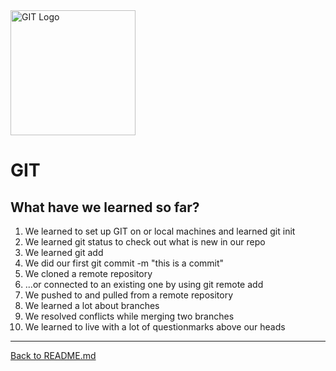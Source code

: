 <img src="https://3.bp.blogspot.com/-xhNpNJJyQhk/XIe4GY78RQI/AAAAAAAAItc/ouueFUj2Hqo5dntmnKqEaBJR4KQ4Q2K3ACK4BGAYYCw/s1600/logo%2Bgit%2Bicon.png" alt="GIT Logo" width="200"/>

# GIT
## What have we learned so far?

1. We learned to set up GIT on or local machines and learned git init
2. We learned git status to check out what is new in our repo
3. We learned git add
4. We did our first git commit -m "this is a commit"
5.  We cloned a remote repository
6. ...or connected to an existing one by using git remote add
7.  We pushed to and pulled from a remote repository
8.  We learned a lot about branches
9.  We resolved conflicts while merging two branches
10. We learned to live with a lot of questionmarks above our heads


---
[Back to README.md](README.md)

